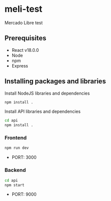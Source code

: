 # meli-test
Mercado Libre test

## Prerequisites

* React v18.0.0
* Node 
* npm 
* Express

## Installing packages and libraries

Install NodeJS libraries and dependencies

```bash
npm install .
```

Install API libraries and dependencies

```bash
cd api
npm install .
```

### Frontend

```bash
npm run dev
```
* PORT: 3000

### Backend

```bash
cd api
npm start
```
* PORT: 9000